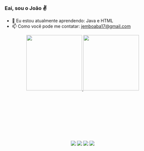 ### Eai, sou o João ✌

- 🌱 Eu estou atualmente aprendendo: Java e HTML
- 📫 Como você pode me contatar: jemboaba17@gmail.com

<div align="center" margin-botton: "10rem">
  <a href="https://github.com/JoaoVitor83">
  <img height="180em" src="https://github-readme-stats.vercel.app/api?username=JoaoVitor83&show_icons=true&theme=midnight-purple&include_all_commits=true&count_private=true"/>
  <img height="180em" src="https://github-readme-stats.vercel.app/api/top-langs/?username=JoaoVitor83&layout=compact&langs_count=7&theme=midnight-purple"/>
</div>
  
  <div align="center" style="padding-top: 10rem"> 
  <a href="https://www.youtube.com/channel/UCbeyGMihFvrS5X2GI1K8ASw" target="_blank"><img src="https://img.shields.io/badge/YouTube-FF0000?style=for-the-badge&logo=youtube&logoColor=white" target="_blank"></a>
  <a href="https://www.instagram.com/_emboaba16/" target="_blank"><img src="https://img.shields.io/badge/-Instagram-%23E4405F?style=for-the-badge&logo=instagram&logoColor=white" target="_blank"></a>
  <a href="https://discord.com/channels/812101549618233374/812101549618233377" target="_blank"><img src="https://img.shields.io/badge/Discord-7289DA?style=for-the-badge&logo=discord&logoColor=white" target="_blank"></a> 
    <a href="https://www.linkedin.com/in/joao-emboaba-829a1222b/" target="_blank"><img src="https://img.shields.io/badge/-LinkedIn-%230077B5?style=for-the-badge&logo=linkedin&logoColor=white" target="_blank"></a> 
  </div>
  
  
